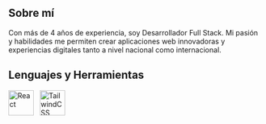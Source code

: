 ## Sobre mí
Con más de 4 años de experiencia, soy Desarrollador Full Stack. Mi pasión y habilidades me permiten crear aplicaciones web innovadoras y experiencias digitales tanto a nivel nacional como internacional.

## Lenguajes y Herramientas
<div>
	<a href="https://github.com/JuanD1az/portafolio"><img height="50" src="https://github.com/user-attachments/assets/d7a4dbc8-76c8-40e3-bcc5-8b6a3c619af9" alt="React" title="React" /></a>&nbsp;&nbsp;
	<a href="https://github.com/JuanD1az/portafolio"><img height="50" src="https://github.com/user-attachments/assets/51f2e52d-166b-4616-b6aa-53b0ed5f2e10" alt="TailwindCSS" title="TailwindCSS" /></a>&nbsp;&nbsp;
</div>
